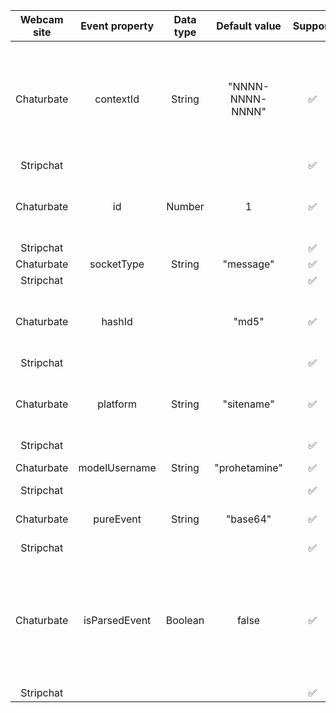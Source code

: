 | Webcam site     | Event property    | Data type | Default value    | Support    | Description    |
| :---:           | :---:             | :---:     | :---:            | :---:      | :---:          |
| Chaturbate      | contextId         | String    | "NNNN-NNNN-NNNN" | ✅         | The window ID is generated for the current window, it is reset when restarting or transitioning |
| Stripchat       |                   |                              |                  | ✅         |  |
| Chaturbate      | id                | Number    | 1                | ✅         | The ordinal number of the event, always starts with 1 |
| Stripchat       |                   |           |                  | ✅         |  |
| Chaturbate      | socketType        | String    | "message"        | ✅         | <System has no definition> |
| Stripchat       |                   |           |                  | ✅         |  |
| Chaturbate      | hashId            |           | "md5"            | ✅         | Md5 hash of the event will not always be unique |
| Stripchat       |                   |           |                  | ✅         |  |
| Chaturbate      | platform          | String    | "sitename"       | ✅         | Depending on the site "chaturbate" or "stripchat" |
| Stripchat       |                   |           |                  | ✅         |  |
| Chaturbate      | modelUsername     | String    | "prohetamine"    | ✅         | Username of the model |
| Stripchat       |                   |           |                  | ✅         |  |
| Chaturbate      | pureEvent         | String    | "base64"         | ✅         | Sent as JSON to base64 |
| Stripchat       |                   |           |                  | ✅         |  |
| Chaturbate      | isParsedEvent     | Boolean   | false            | ✅         | Is the event decrypted or is not supported by the regular parser (not all events are decrypted) |
| Stripchat       |                   |           |                  | ✅         |  |

